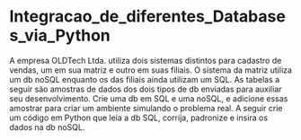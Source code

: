 # Integracao_de_diferentes_Databases_via_Python

A empresa OLDTech Ltda. utiliza dois sistemas distintos para cadastro de vendas, um em sua matriz e outro em suas filiais. O sistema da matriz utiliza um db noSQL enquanto os das filiais ainda utilizam um SQL. As tabelas a seguir são amostras de dados dos dois tipos de db enviadas para auxiliar seu desenvolvimento. Crie uma db em SQL e uma noSQL, e adicione essas amostrar para criar um ambiente simulando o problema real. A seguir crie um código em Python que leia a db SQL, corrija, padronize e insira os dados na db noSQL.
